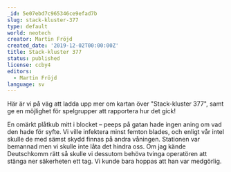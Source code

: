 ```yaml
---
_id: 5e07ebd7c965346ce9efad7b
slug: stack-kluster-377
type: default
world: neotech
creator: Martin Fröjd
created_date: '2019-12-02T00:00:00Z'
title: Stack-kluster 377
status: published
license: ccby4
editors:
  - Martin Fröjd
language: sv
---
```

Här är vi på väg att ladda upp mer om kartan över "Stack-kluster 377", samt ge en möjlighet för spelgrupper att rapportera hur det gick!

En omärkt plåtkub mitt i blocket – peeps på gatan hade ingen aning om vad den hade för syfte. Vi ville infektera minst femton blades, och enligt vår intel skulle de med sämst skydd finnas på andra våningen. Stationen var bemannad men vi skulle inte låta det hindra oss. Om jag kände Deutschkomm rätt så skulle vi dessutom behöva tvinga operatören att stänga ner säkerheten ett tag. Vi kunde bara hoppas att han var medgörlig.
